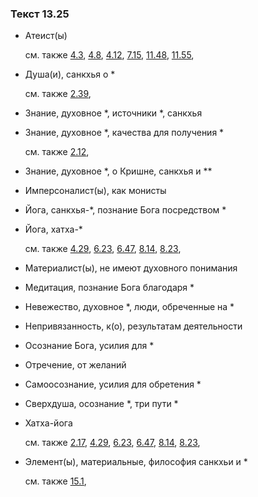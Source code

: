 ### Текст 13.25
	
- Атеист(ы)

	см. также  [4.3](../04/0403.md),  [4.8](../04/0408.md),  [4.12](../04/0412.md),  [7.15](../07/0715.md),  [11.48](../11/1148.md),  [11.55](../11/1155.md), 
	
- Душа(и), санкхья о *

	см. также  [2.39](../02/0239.md), 
	
- Знание, духовное *, источники *, санкхья

	
- Знание, духовное *, качества для получения *

	см. также  [2.12](../02/0212.md), 
	
- Знание, духовное *, о Кришне, санкхья и **

	
- Имперсоналист(ы), как монисты

	
- Йога, санкхья-*, познание Бога посредством *

	
- Йога, хатха-*

	см. также  [4.29](../04/0429.md),  [6.23](../06/0623.md),  [6.47](../06/0647.md),  [8.14](../08/0814.md),  [8.23](../08/0823.md), 
	
- Материалист(ы), не имеют духовного понимания

	
- Медитация, познание Бога благодаря *

	
- Невежество, духовное *, люди, обреченные на *

	
- Непривязанность, к(о), результатам деятельности

	
- Осознание Бога, усилия для *

	
- Отречение, от желаний

	
- Самоосознание, усилия для обретения *

	
- Сверхдуша, осознание *, три пути *

	
- Хатха-йога

	см. также  [2.17](../02/0217.md),  [4.29](../04/0429.md),  [6.23](../06/0623.md),  [6.47](../06/0647.md),  [8.14](../08/0814.md),  [8.23](../08/0823.md), 
	
- Элемент(ы), материальные, философия санкхьи и *

	см. также  [15.1](../15/1501.md), 
